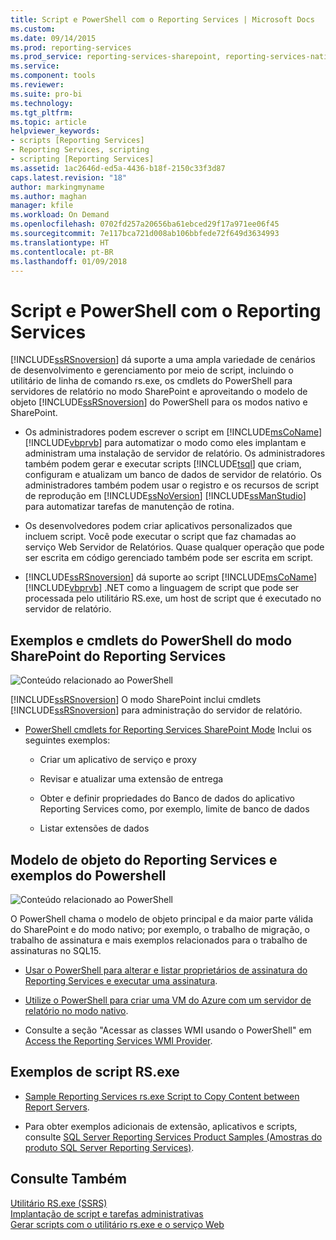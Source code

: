 ```yaml
---
title: Script e PowerShell com o Reporting Services | Microsoft Docs
ms.custom: 
ms.date: 09/14/2015
ms.prod: reporting-services
ms.prod_service: reporting-services-sharepoint, reporting-services-native
ms.service: 
ms.component: tools
ms.reviewer: 
ms.suite: pro-bi
ms.technology: 
ms.tgt_pltfrm: 
ms.topic: article
helpviewer_keywords:
- scripts [Reporting Services]
- Reporting Services, scripting
- scripting [Reporting Services]
ms.assetid: 1ac2646d-ed5a-4436-b18f-2150c33f3d87
caps.latest.revision: "18"
author: markingmyname
ms.author: maghan
manager: kfile
ms.workload: On Demand
ms.openlocfilehash: 0702fd257a20656ba61ebced29f17a971ee06f45
ms.sourcegitcommit: 7e117bca721d008ab106bbfede72f649d3634993
ms.translationtype: HT
ms.contentlocale: pt-BR
ms.lasthandoff: 01/09/2018
---
```

# <a name="scripting-and-powershell-with-reporting-services"></a>Script e PowerShell com o Reporting Services
  [!INCLUDE[ssRSnoversion](../../includes/ssrsnoversion-md.md)] dá suporte a uma ampla variedade de cenários de desenvolvimento e gerenciamento por meio de script, incluindo o utilitário de linha de comando rs.exe, os cmdlets do PowerShell para servidores de relatório no modo SharePoint e aproveitando o modelo de objeto [!INCLUDE[ssRSnoversion](../../includes/ssrsnoversion-md.md)] do PowerShell para os modos nativo e SharePoint.  
  
-   Os administradores podem escrever o script em [!INCLUDE[msCoName](../../includes/msconame-md.md)] [!INCLUDE[vbprvb](../../includes/vbprvb-md.md)] para automatizar o modo como eles implantam e administram uma instalação de servidor de relatório. Os administradores também podem gerar e executar scripts [!INCLUDE[tsql](../../includes/tsql-md.md)] que criam, configuram e atualizam um banco de dados de servidor de relatório. Os administradores também podem usar o registro e os recursos de script de reprodução em [!INCLUDE[ssNoVersion](../../includes/ssnoversion-md.md)] [!INCLUDE[ssManStudio](../../includes/ssmanstudio-md.md)] para automatizar tarefas de manutenção de rotina.  
  
-   Os desenvolvedores podem criar aplicativos personalizados que incluem script. Você pode executar o script que faz chamadas ao serviço Web Servidor de Relatórios. Quase qualquer operação que pode ser escrita em código gerenciado também pode ser escrita em script.  
  
-   [!INCLUDE[ssRSnoversion](../../includes/ssrsnoversion-md.md)] dá suporte ao script [!INCLUDE[msCoName](../../includes/msconame-md.md)] [!INCLUDE[vbprvb](../../includes/vbprvb-md.md)] .NET como a linguagem de script que pode ser processada pelo utilitário RS.exe, um host de script que é executado no servidor de relatório.  
  
## <a name="reporting-services-sharepoint-mode-powershell-cmdlets-and-samples"></a>Exemplos e cmdlets do PowerShell do modo SharePoint do Reporting Services  
 ![Conteúdo relacionado ao PowerShell](../../analysis-services/instances/install-windows/media/rs-powershellicon.jpg "Conteúdo relacionado ao PowerShell")  
  
 [!INCLUDE[ssRSnoversion](../../includes/ssrsnoversion-md.md)] O modo SharePoint inclui cmdlets [!INCLUDE[ssRSnoversion](../../includes/ssrsnoversion-md.md)] para administração do servidor de relatório.  
  
-   [PowerShell cmdlets for Reporting Services SharePoint Mode](../../reporting-services/report-server-sharepoint/powershell-cmdlets-for-reporting-services-sharepoint-mode.md) Inclui os seguintes exemplos:  
  
    -   Criar um aplicativo de serviço e proxy  
  
    -   Revisar e atualizar uma extensão de entrega  
  
    -   Obter e definir propriedades do Banco de dados do aplicativo Reporting Services como, por exemplo, limite de banco de dados  
  
    -   Listar extensões de dados  
  
## <a name="reporting-services-object-model-and-powershell-samples"></a>Modelo de objeto do Reporting Services e exemplos do Powershell  
 ![Conteúdo relacionado ao PowerShell](../../analysis-services/instances/install-windows/media/rs-powershellicon.jpg "Conteúdo relacionado ao PowerShell")  
  
 O PowerShell chama o modelo de objeto principal e da maior parte válida do SharePoint e do modo nativo; por exemplo, o trabalho de migração, o trabalho de assinatura e mais exemplos relacionados para o trabalho de assinaturas no SQL15.  
  
-   [Usar o PowerShell para alterar e listar proprietários de assinatura do Reporting Services e executar uma assinatura](../../reporting-services/subscriptions/manage-subscription-owners-and-run-subscription-powershell.md).  
  
-   [Utilize o PowerShell para criar uma VM do Azure com um servidor de relatório no modo nativo](http://msdn.microsoft.com/library/azure/dn449661.aspx).  
  
-   Consulte a seção "Acessar as classes WMI usando o PowerShell" em [Access the Reporting Services WMI Provider](../../reporting-services/tools/access-the-reporting-services-wmi-provider.md).  
  

## <a name="rsexe-scripting-samples"></a>Exemplos de script RS.exe  
  
-   [Sample Reporting Services rs.exe Script to Copy Content between Report Servers](../../reporting-services/tools/sample-reporting-services-rs-exe-script-to-copy-content-between-report-servers.md).  
  
-   Para obter exemplos adicionais de extensão, aplicativos e scripts, consulte [SQL Server Reporting Services Product Samples (Amostras do produto SQL Server Reporting Services)](http://go.microsoft.com/fwlink/?LinkId=177889).  
  
## <a name="see-also"></a>Consulte Também  
 [Utilitário RS.exe &#40;SSRS&#41;](../../reporting-services/tools/rs-exe-utility-ssrs.md)   
 [Implantação de script e tarefas administrativas](../../reporting-services/tools/script-deployment-and-administrative-tasks.md)   
 [Gerar scripts com o utilitário rs.exe e o serviço Web](../../reporting-services/tools/script-with-the-rs-exe-utility-and-the-web-service.md)  
  
  
